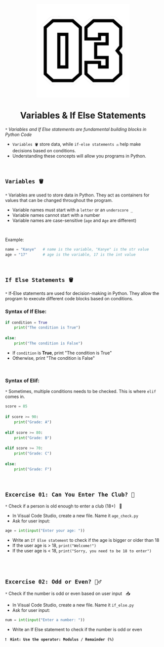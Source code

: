 <div align="center">
    <img src="https://github.com/viethaa/intro-to-python/blob/72f9af9d96c6eb96629931d3e51eb3694cffedc9/assets/03" alt="02" width="300">
    <h1>Variables & If Else Statements</h1>
</div>

`*` *Variables and If Else statements are fundamental building blocks in Python Code*

- `Variables 🪣` store data, while `if-else statements ⚖️` help make decisions based on conditions.
- Understanding these concepts will allow you programs in Python.

<br>

## ```Variables 🪣```

`*` Variables are used to store data in Python. They act as containers for values that can be changed throughout the program.

- Variable names must start with a `letter` or an `underscore _`
- Variable names cannot start with a number
- Variable names are case-sensitive (`age` and `Age` are different)

<br>

Example:
```python
name = "Kanye"   # name is the variable, "Kanye" is the str value
age = "17"       # age is the variable, 17 is the int value
```

<br>

## ```If Else Statements 🪣```

`*` If-Else statements are used for decision-making in Python. They allow the program to execute different code blocks based on conditions.

### Syntax of If Else:
```python
if condition = True                  
    print("The condition is True")     

else:                             
    print("The condition is False")    
```

- If `condition` is **True**, print "The condition is True"
- Otherwise, print "The condition is False"

<br>

### Syntax of Elif:
`*` Sometimes, multiple conditions needs to be checked. This is where `elif` comes in.

```python
score = 85

if score >= 90:
    print("Grade: A")

elif score >= 80:
    print("Grade: B")

elif score >= 70:
    print("Grade: C")

else:
    print("Grade: F")   
```
<br>

## ```Excercise 01: Can You Enter The Club? 🎉```

`*` Check if a person is old enough to enter a club (18+) &nbsp; 🔞

- In Visual Code Studio, create a new file. Name it `age_check.py`
- Ask for user input:
```python
age = int(input("Enter your age: ")) 
```
- Write an `If Else statement` to check if the age is bigger or older than 18
- If the user age is > 18, `print("Welcome!")`
- If the user age is < 18, `print("Sorry, you need to be 18 to enter")`

<br>
<br>

## ```Excercise 02: Odd or Even? 🏋️‍♂️```

`*` Check if the number is odd or even based on user input &nbsp; 📥

- In Visual Code Studio, create a new file. Name it `if_else.py`
- Ask for user input:
```python
num = int(input("Enter a number: "))  
```
- Write an If Else statement to check if the number is odd or even

`❗` &nbsp; **`Hint: Use the operator: Modulus / Remainder (%)`**

